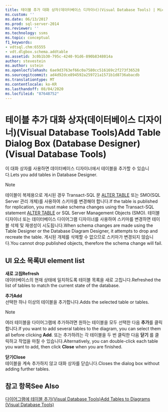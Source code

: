 ```yaml
---
title: 테이블 추가 대화 상자(데이터베이스 디자이너)(Visual Database Tools) | Microsoft 문서
ms.custom: ''
ms.date: 06/13/2017
ms.prod: sql-server-2014
ms.reviewer: ''
ms.technology: ssms
ms.topic: conceptual
f1_keywords:
- vdtsql.chm:65555
- vdt.dlgbox.schema.addtable
ms.assetid: 3c0b1b30-795c-4240-91d6-890b8348014a
author: stevestein
ms.author: sstein
ms.openlocfilehash: 6ae9d3763ef66c0a7580cc516169c2f273f36528
ms.sourcegitcommit: ad4d92dce894592a259721a1571b1d8736abacdb
ms.translationtype: MT
ms.contentlocale: ko-KR
ms.lasthandoff: 08/04/2020
ms.locfileid: "87648752"
---
```

# <a name="add-table-dialog-box-database-designer-visual-database-tools"></a><span data-ttu-id="35a48-102">테이블 추가 대화 상자(데이터베이스 디자이너)(Visual Database Tools)</span><span class="sxs-lookup"><span data-stu-id="35a48-102">Add Table Dialog Box (Database Designer) (Visual Database Tools)</span></span>
  <span data-ttu-id="35a48-103">이 대화 상자를 사용하면 데이터베이스 디자이너에서 테이블을 추가할 수 있습니다.</span><span class="sxs-lookup"><span data-stu-id="35a48-103">Lets you add tables in Database Designer.</span></span>  
  
> [!NOTE]  
>  <span data-ttu-id="35a48-104">테이블이 복제용으로 게시된 경우 Transact-SQL 문 [ALTER TABLE](/sql/t-sql/statements/alter-table-transact-sql) 또는 SMO(SQL Server 관리 개체)를 사용하여 스키마를 변경해야 합니다.</span><span class="sxs-lookup"><span data-stu-id="35a48-104">If the table is published for replication, you must make schema changes using the Transact-SQL statement [ALTER TABLE](/sql/t-sql/statements/alter-table-transact-sql) or SQL Server Management Objects (SMO).</span></span> <span data-ttu-id="35a48-105">테이블 디자이너 또는 데이터베이스 다이어그램 디자이너를 사용하여 스키마를 변경하면 테이블 삭제 및 재생성이 시도됩니다.</span><span class="sxs-lookup"><span data-stu-id="35a48-105">When schema changes are made using the Table Designer or the Database Diagram Designer, it attempts to drop and recreate the table.</span></span> <span data-ttu-id="35a48-106">게시된 개체를 삭제할 수 없으므로 스키마가 변경되지 않습니다.</span><span class="sxs-lookup"><span data-stu-id="35a48-106">You cannot drop published objects, therefore the schema change will fail.</span></span>  
  
## <a name="ui-element-list"></a><span data-ttu-id="35a48-107">UI 요소 목록</span><span class="sxs-lookup"><span data-stu-id="35a48-107">UI element list</span></span>  
 <span data-ttu-id="35a48-108">**새로 고침**</span><span class="sxs-lookup"><span data-stu-id="35a48-108">**Refresh**</span></span>  
 <span data-ttu-id="35a48-109">데이터베이스의 현재 상태에 일치하도록 테이블 목록을 새로 고칩니다.</span><span class="sxs-lookup"><span data-stu-id="35a48-109">Refreshed the list of tables to match the current state of the database.</span></span>  
  
 <span data-ttu-id="35a48-110">**추가**</span><span class="sxs-lookup"><span data-stu-id="35a48-110">**Add**</span></span>  
 <span data-ttu-id="35a48-111">선택한 하나 이상의 테이블을 추가합니다.</span><span class="sxs-lookup"><span data-stu-id="35a48-111">Adds the selected table or tables.</span></span>  
  
> [!NOTE]  
>  <span data-ttu-id="35a48-112">여러 테이블을 다이어그램에 추가하려면 원하는 테이블을 모두 선택한 다음 **추가**를 클릭합니다.</span><span class="sxs-lookup"><span data-stu-id="35a48-112">If you want to add several tables to the diagram, you can select them all before clicking **Add**.</span></span> <span data-ttu-id="35a48-113">또는 추가하려는 각 테이블을 두 번 클릭한 다음 **닫기** 를 클릭하고 작업을 마칠 수 있습니다.</span><span class="sxs-lookup"><span data-stu-id="35a48-113">Alternatively, you can double-click each table you want to add, then click **Close** when you are finished.</span></span>  
  
 <span data-ttu-id="35a48-114">**닫기**</span><span class="sxs-lookup"><span data-stu-id="35a48-114">**Close**</span></span>  
 <span data-ttu-id="35a48-115">테이블을 계속 추가하지 않고 대화 상자를 닫습니다.</span><span class="sxs-lookup"><span data-stu-id="35a48-115">Closes the dialog box without adding further tables.</span></span>  
  
## <a name="see-also"></a><span data-ttu-id="35a48-116">참고 항목</span><span class="sxs-lookup"><span data-stu-id="35a48-116">See Also</span></span>  
 [<span data-ttu-id="35a48-117">다이어그램에 테이블 추가&#40;Visual Database Tools&#41;</span><span class="sxs-lookup"><span data-stu-id="35a48-117">Add Tables to Diagrams &#40;Visual Database Tools&#41;</span></span>](visual-database-tools.md)  
  
  
